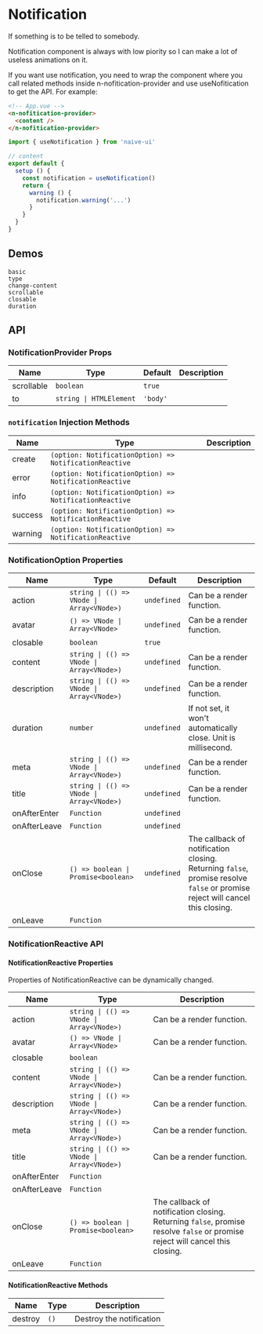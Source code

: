 # Notification

If something is to be telled to somebody.

Notification component is always with low piority so I can make a lot of useless animations on it.

<n-space vertical>
<n-alert title="Prerequisite" type="warning">
  If you want use notification, you need to wrap the component where you call related methods inside <n-text code>n-nofitication-provider</n-text> and use <n-text code>useNofitication</n-text> to get the API.
</n-alert>
For example:

```html
<!-- App.vue -->
<n-nofitication-provider>
  <content />
</n-nofitication-provider>
```

```js
import { useNotification } from 'naive-ui'

// content
export default {
  setup () {
    const notification = useNotification()
    return {
      warning () {
        notification.warning('...')
      }
    }
  }
}
```

</n-space>

## Demos

```demo
basic
type
change-content
scrollable
closable
duration
```

## API

### NotificationProvider Props

| Name       | Type                    | Default  | Description |
| ---------- | ----------------------- | -------- | ----------- |
| scrollable | `boolean`               | `true`   |             |
| to         | `string \| HTMLElement` | `'body'` |             |

### `notification` Injection Methods

| Name | Type | Description |
| --- | --- | --- |
| create | `(option: NotificationOption) => NotificationReactive` |  |
| error | `(option: NotificationOption) => NotificationReactive` |  |
| info | `(option: NotificationOption) => NotificationReactive` |  |
| success | `(option: NotificationOption) => NotificationReactive` |  |
| warning | `(option: NotificationOption) => NotificationReactive` |  |

### NotificationOption Properties

| Name | Type | Default | Description |
| --- | --- | --- | --- |
| action | `string \| (() => VNode \| Array<VNode>)` | `undefined` | Can be a render function. |
| avatar | `() => VNode \| Array<VNode>` | `undefined` | Can be a render function. |
| closable | `boolean` | `true` |  |
| content | `string \| (() => VNode \| Array<VNode>)` | `undefined` | Can be a render function. |
| description | `string \| (() => VNode \| Array<VNode>)` | `undefined` | Can be a render function. |
| duration | `number` | `undefined` | If not set, it won't automatically close. Unit is millisecond. |
| meta | `string \| (() => VNode \| Array<VNode>)` | `undefined` | Can be a render function. |
| title | `string \| (() => VNode \| Array<VNode>)` | `undefined` | Can be a render function. |
| onAfterEnter | `Function` | `undefined` |  |
| onAfterLeave | `Function` | `undefined` |  |
| onClose | `() => boolean \| Promise<boolean>` | `undefined` | The callback of notification closing. Returning `false`, promise resolve `false` or promise reject will cancel this closing. |
| onLeave | `Function` |  |  |

### NotificationReactive API

#### NotificationReactive Properties

Properties of NotificationReactive can be dynamically changed.

| Name | Type | Description |
| --- | --- | --- |
| action | `string \| (() => VNode \| Array<VNode>)` | Can be a render function. |
| avatar | `() => VNode \| Array<VNode>` | Can be a render function. |
| closable | `boolean` |  |
| content | `string \| (() => VNode \| Array<VNode>)` | Can be a render function. |
| description | `string \| (() => VNode \| Array<VNode>)` | Can be a render function. |
| meta | `string \| (() => VNode \| Array<VNode>)` | Can be a render function. |
| title | `string \| (() => VNode \| Array<VNode>)` | Can be a render function. |
| onAfterEnter | `Function` |  |
| onAfterLeave | `Function` |  |
| onClose | `() => boolean \| Promise<boolean>` | The callback of notification closing. Returning `false`, promise resolve `false` or promise reject will cancel this closing. |
| onLeave | `Function` |  |

#### NotificationReactive Methods

| Name    | Type | Description              |
| ------- | ---- | ------------------------ |
| destroy | `()` | Destroy the notification |
